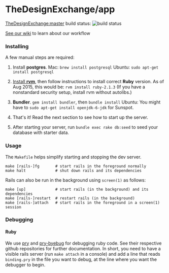 TheDesignExchange/app
=====================

[TheDesignExchange:master][] build status:
![build status][]

 [TheDesignExchange:master]: https://github.com/TheDesignExchange/thedesignexchange/tree/master
 [build status]: https://travis-ci.org/TheDesignExchange/thedesignexchange.svg
 
 
 [See our wiki] to learn about our workflow
 
 [See our wiki]: https://github.com/TheDesignExchange/app/wiki

### Installing

A few manual steps are required:

1. Install **postgres**.
   Mac: `brew install postgresql`
   Ubuntu: `sudo apt-get install postgresql`

2. [Install **rvm**], then follow instructions to install correct **Ruby** version.
   As of Aug 2015, this would be: `rvm install ruby-2.1.3`
   (If you have a nonstandard security setup, install rvm without autolibs.)

3. **Bundler**. `gem install bundler`, then `bundle install`
   Ubuntu: You might have to `sudo apt-get install openjdk-6-jdk` for Sunspot.

4. That's it! Read the next section to see how to start up the server.
5. After starting your server, run `bundle exec rake db:seed` to seed your database with starter data.

 [install **rvm**]: https://rvm.io/rvm/install

### Usage

The `Makefile` helps simplify starting and stopping the dev server.

```
make [rails-]fg       # start rails in the foreground normally
make halt             # shut down rails and its dependencies
```

Rails can also be run in the background using `screen(1)` as follows:
```
make [up]             # start rails (in the background) and its dependencies
make [rails-]restart  # restart rails (in the background)
make [rails-]attach   # start rails in the foreground in a screen(1) session
```

### Debugging

#### Ruby

We use [pry](https://github.com/pry/pry) and
[pry-byebug](https://github.com/deivid-rodriguez/pry-byebug) for debugging ruby
code. See their respective github repositories for further documentation. In
short, you need to have a visible rails server (run `make attach` in a console)
and add a line that reads `binding.pry` in the file you want to debug, at the
line where you want the debugger to begin.
